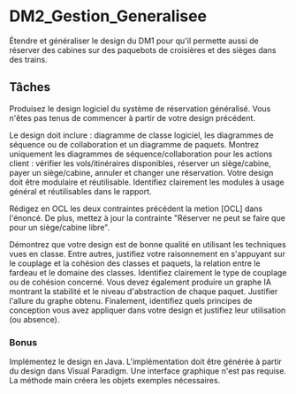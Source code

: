 # DM2_Gestion_Generalisee
Étendre et généraliser le design du DM1 pour qu'il permette aussi de réserver des cabines sur des paquebots de croisières et des sièges dans des trains.

## Tâches
Produisez le design logiciel du système de réservation généralisé. Vous n'êtes pas tenus de commencer à partir de votre design précédent. 

Le design doit inclure : diagramme de classe logiciel, les diagrammes de séquence ou de collaboration et un diagramme de paquets. Montrez uniquement les diagrammes de séquence/collaboration pour les actions client : vérifier les vols/itinéraires disponibles, réserver un siège/cabine, payer un siège/cabine, annuler et changer une réservation. Votre design doit être modulaire et réutilisable. Identifiez clairement les modules à usage général et réutilisables dans le rapport.

Rédigez en OCL les deux contraintes précédent la metion [OCL] dans l'énoncé. De plus, mettez à jour la contrainte "Réserver ne peut se faire que pour un siège/cabine libre".

Démontrez que votre design est de bonne qualité en utilisant les techniques vues en classe. Entre autres, justifiez votre raisonnement en s'appuyant sur le couplage et la cohésion des classes et paquets, la relation entre le fardeau et le domaine des classes. Identifiez clairement le type de couplage ou de cohésion concerné. Vous devez également produire un graphe IA montrant la stabilité et le niveau d'abstraction de chaque paquet. Justifier l'allure du graphe obtenu. Finalement, identifiez quels principes de conception vous avez appliquer dans votre design et justifiez leur utilisation (ou absence).

### Bonus
Implémentez le design en Java. L'implémentation doit être générée à partir du design dans Visual Paradigm. Une interface graphique n'est pas requise. La méthode main créera les objets exemples nécessaires.
